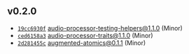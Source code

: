 ## v0.2.0

* [`19cc6930f`](https://github.com/yamadapc/augmented-audio/commits/19cc6930f) audio-processor-testing-helpers@1.1.0 (Minor)
* [`ced6158a3`](https://github.com/yamadapc/augmented-audio/commits/ced6158a3) audio-processor-traits@1.1.0 (Minor)
* [`2d281455c`](https://github.com/yamadapc/augmented-audio/commits/2d281455c) augmented-atomics@0.1.1 (Minor)

